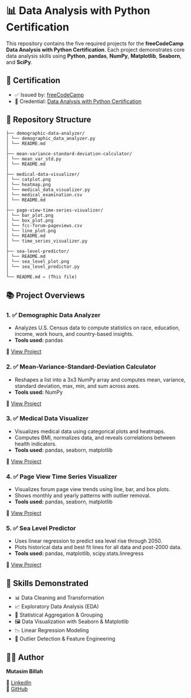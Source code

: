 # 📊 Data Analysis with Python Certification

This repository contains the five required projects for the **freeCodeCamp Data Analysis with Python Certification**. Each project demonstrates core data analysis skills using **Python**, **pandas**, **NumPy**, **Matplotlib**, **Seaborn**, and **SciPy**.

## 🏅 Certification

- ✅ Issued by: [freeCodeCamp](https://www.freecodecamp.org/)
- 📜 Credential: [Data Analysis with Python Certification](https://www.freecodecamp.org/certification/mmbillah804/data-analysis-with-python-v7)

## 📁 Repository Structure

```
├── demographic-data-analyzer/
│ └── demographic_data_analyzer.py
│ └── README.md
│
├── mean-variance-standard-deviation-calculator/
│ └── mean_var_std.py
│ └── README.md
│
├── medical-data-visualizer/
│ └── catplot.png
│ └── heatmap.png
│ └── medical_data_visualizer.py
│ └── medical_examination.csv
│ └── README.md
│
├── page-view-time-series-visualizer/
│ └── bar_plot.png
│ └── box_plot.png
│ └── fcc-forum-pageviews.csv
│ └── line_plot.png
│ └── README.md
│ └── time_series_visualizer.py
│
├── sea-level-predictor/
│ └── README.md
│ └── sea_level_plot.png
│ └── sea_level_predictor.py
│
└── README.md ← (This file)
```

## 📚 Project Overviews

### 1. ✅ Demographic Data Analyzer
- Analyzes U.S. Census data to compute statistics on race, education, income, work hours, and country-based insights.
- **Tools used:** pandas

🔗 [View Project](./demographic-data-analyzer)


### 2. ✅ Mean-Variance-Standard-Deviation Calculator
- Reshapes a list into a 3x3 NumPy array and computes mean, variance, standard deviation, max, min, and sum across axes.
- **Tools used:** NumPy

🔗 [View Project](./mean-variance-standard-deviation-calculator)



### 3. ✅ Medical Data Visualizer
- Visualizes medical data using categorical plots and heatmaps.
- Computes BMI, normalizes data, and reveals correlations between health indicators.
- **Tools used:** pandas, seaborn, matplotlib

🔗 [View Project](./medical-data-visualizer)


### 4. ✅ Page View Time Series Visualizer
- Visualizes forum page view trends using line, bar, and box plots.
- Shows monthly and yearly patterns with outlier removal.
- **Tools used:** pandas, seaborn, matplotlib

🔗 [View Project](./page-view-time-series-visualizer)


### 5. ✅ Sea Level Predictor
- Uses linear regression to predict sea level rise through 2050.
- Plots historical data and best fit lines for all data and post-2000 data.
- **Tools used:** pandas, matplotlib, scipy.stats.linregress

🔗 [View Project](./sea-level-predictor)


## 🧠 Skills Demonstrated

- 📊 Data Cleaning and Transformation
- 📈 Exploratory Data Analysis (EDA)
- 🧮 Statistical Aggregation & Grouping
- 🖼️ Data Visualization with Seaborn & Matplotlib
- 📉 Linear Regression Modeling
- 🧹 Outlier Detection & Feature Engineering


## 👨‍💻 Author

**Mutasim Billah**  

🔗 [LinkedIn](https://www.linkedin.com/in/mmbillah804/)  
🔗 [GitHub](https://github.com/mmbillah804)

